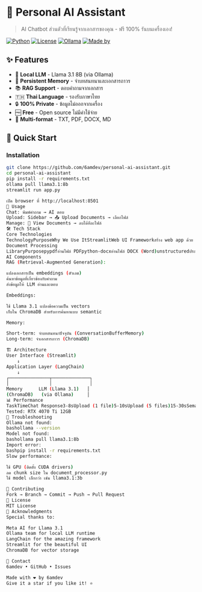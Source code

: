 # 💬 Personal AI Assistant

> AI Chatbot ส่วนตัวที่เรียนรู้จากเอกสารของคุณ - ฟรี 100% รันบนเครื่องเอง!

[![Python](https://img.shields.io/badge/python-3.9+-blue.svg)](https://www.python.org/downloads/)
[![License](https://img.shields.io/badge/license-MIT-green.svg)](LICENSE)
[![Ollama](https://img.shields.io/badge/ollama-required-orange.svg)](https://ollama.com)
[![Made by](https://img.shields.io/badge/made%20by-6amdev-red.svg)](https://github.com/6amdev)

## ✨ Features

- 🤖 **Local LLM** - Llama 3.1 8B (via Ollama)
- 💾 **Persistent Memory** - จำบทสนทนาและเอกสารถาวร
- 📚 **RAG Support** - ตอบคำถามจากเอกสาร
- 🇹🇭 **Thai Language** - รองรับภาษาไทย
- 🔒 **100% Private** - ข้อมูลไม่ออกจากเครื่อง
- 🆓 **Free** - Open source ไม่มีค่าใช้จ่าย
- 📄 **Multi-format** - TXT, PDF, DOCX, MD

## 🚀 Quick Start

### Installation
```bash
git clone https://github.com/6amdev/personal-ai-assistant.git
cd personal-ai-assistant
pip install -r requirements.txt
ollama pull llama3.1:8b
streamlit run app.py

เปิด browser ที่ http://localhost:8501
📖 Usage
Chat: พิมพ์คำถาม → AI ตอบ
Upload: Sidebar → 📤 Upload Documents → เลือกไฟล์
Manage: 📄 View Documents → ลบได้ทีละไฟล์
🛠️ Tech Stack
Core Technologies
TechnologyPurposeWhy We Use ItStreamlitWeb UI Frameworkสร้าง web app ด้วย Python ง่ายๆ ไม่ต้องเขียน HTML/CSSLangChainLLM Frameworkเชื่อมต่อ LLM, Memory, และ Tools เข้าด้วยกันLlama 3.1 8BLanguage ModelOpen source LLM จาก Meta ฉลาดและรองรับภาษาไทยOllamaLLM Runtimeรัน LLM บนเครื่องเราได้ ไม่ต้องใช้ APIChromaDBVector Databaseเก็บ embeddings สำหรับค้นหาเอกสารที่เกี่ยวข้องPython 3.11Backend Languageภาษาหลักของโปรเจกต์
Document Processing
LibraryPurposepypdfอ่านไฟล์ PDFpython-docxอ่านไฟล์ DOCX (Word)unstructuredประมวลผลเอกสารหลายรูปแบบ
AI Components
RAG (Retrieval-Augmented Generation):

แปลงเอกสารเป็น embeddings (ตัวเลข)
ค้นหาข้อมูลที่เกี่ยวข้องกับคำถาม
ส่งข้อมูลให้ LLM อ่านและตอบ

Embeddings:

ใช้ Llama 3.1 แปลงข้อความเป็น vectors
เก็บใน ChromaDB สำหรับการค้นหาแบบ semantic

Memory:

Short-term: จำบทสนทนาปัจจุบัน (ConversationBufferMemory)
Long-term: จำเอกสารถาวร (ChromaDB)

🏗️ Architecture
User Interface (Streamlit)
    ↓
Application Layer (LangChain)
    ↓
┌───────────────┬──────────────┐
│               │              │
Memory      LLM (Llama 3.1)   │
(ChromaDB)   (via Ollama)     │
📊 Performance
TaskTimeChat Response3-8sUpload (1 file)5-10sUpload (5 files)15-30sSemantic Search<1s
Tested: RTX 4070 Ti 12GB
🐛 Troubleshooting
Ollama not found:
bashollama --version
Model not found:
bashollama pull llama3.1:8b
Import error:
bashpip install -r requirements.txt
Slow performance:

ใช้ GPU (ติดตั้ง CUDA drivers)
ลด chunk size ใน document_processor.py
ใช้ model เล็กกว่า เช่น llama3.1:3b

🤝 Contributing
Fork → Branch → Commit → Push → Pull Request
📝 License
MIT License
🙏 Acknowledgments
Special thanks to:

Meta AI for Llama 3.1
Ollama team for local LLM runtime
LangChain for the amazing framework
Streamlit for the beautiful UI
ChromaDB for vector storage

📧 Contact
6amdev • GitHub • Issues

Made with ❤️ by 6amdev
Give it a star if you like it! ⭐